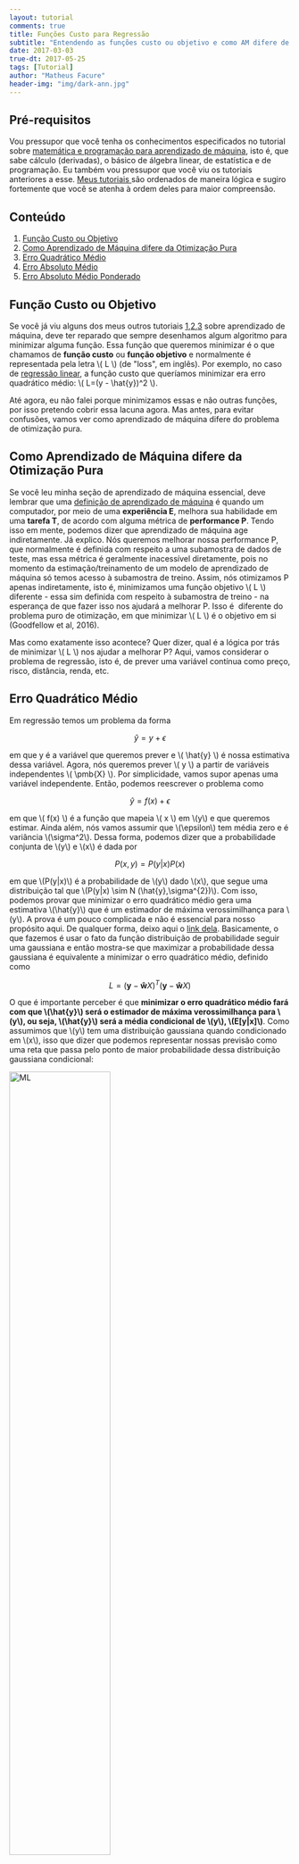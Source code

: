 ```yaml
---
layout: tutorial
comments: true
title: Funções Custo para Regressão
subtitle: "Entendendo as funções custo ou objetivo e como AM difere de otimização pura."
date: 2017-03-03
true-dt: 2017-05-25
tags: [Tutorial]
author: "Matheus Facure"
header-img: "img/dark-ann.jpg"
---
```


## Pré-requisitos

<p>Vou pressupor que você tenha os conhecimentos especificados no tutorial sobre <a href="https://matheusfacure.github.io/2017/01/15/pre-req-ml/">matemática e programação para aprendizado de máquina</a>, isto é, que sabe cálculo (derivadas), o básico de álgebra linear, de estatística e de programação. Eu também vou pressupor que você viu os tutoriais anteriores a esse. <a href="https://matheusfacure.github.io/tutorials/">Meus tutoriais </a> são ordenados de maneira lógica e sugiro fortemente que você se atenha à ordem deles para maior compreensão.</p>

## Conteúdo
1. [Função Custo ou Objetivo](#func-obj)
2. [Como Aprendizado de Máquina difere da Otimização Pura](#am-opt) 
3. [Erro Quadrático Médio](#EQM)
4. [Erro Absoluto Médio](#EAM)
5. [Erro Absoluto Médio Ponderado](#EAMP)

## Função Custo ou Objetivo <a name="func-obj"></a>

Se você já viu alguns dos meus outros tutoriais [1](https://matheusfacure.github.io/2017/02/15/MQO-formula-analitica/),[2](https://matheusfacure.github.io/2017/02/20/MQO-Gradiente-Descendente/),[3](https://matheusfacure.github.io/2017/02/25/regr-log/) sobre aprendizado de máquina, deve ter reparado que sempre desenhamos algum algoritmo para minimizar alguma função. Essa função que queremos minimizar é o que chamamos de **função custo** ou **função objetivo** e normalmente é representada pela letra \\( L \\) (de "loss", em inglês). Por exemplo, no caso de [regressão linear](https://matheusfacure.github.io/2017/02/15/MQO-formula-analitica/), a função custo que queríamos minimizar era erro quadrático médio: \\( L=(y - \hat{y})^2 \\).

Até agora, eu não falei porque minimizamos essas e não outras funções, por isso pretendo cobrir essa lacuna agora. Mas antes, para evitar confusões, vamos ver como aprendizado de máquina difere do problema de otimização pura.

## Como Aprendizado de Máquina difere da Otimização Pura <a name="am-opt"></a>

Se você leu minha seção de aprendizado de máquina essencial, deve lembrar que uma [definição de aprendizado de máquina](https://matheusfacure.github.io/AM-Essencial/#O-que-é-aprendizado-de-máquina) é quando um computador, por meio de uma **experiência E**, melhora sua habilidade em uma **tarefa T**, de acordo com alguma métrica de **performance P**. Tendo isso em mente, podemos dizer que aprendizado de máquina age indiretamente. Já explico. Nós queremos melhorar nossa performance P, que normalmente é definida com respeito a uma subamostra de dados de teste, mas essa métrica é geralmente inacessível diretamente, pois no momento da estimação/treinamento de um modelo de aprendizado de máquina só temos acesso à subamostra de treino. Assim, nós otimizamos P apenas indiretamente, isto é, minimizamos uma função objetivo \\( L \\) diferente - essa sim definida com respeito à subamostra de treino - na esperança de que fazer isso nos ajudará a melhorar P. Isso é  diferente do problema puro de otimização, em que minimizar \\( L \\) é o objetivo em si (Goodfellow et al, 2016).

Mas como exatamente isso acontece? Quer dizer, qual é a lógica por trás de minimizar \\( L \\) nos ajudar a melhorar P? Aqui,  vamos considerar o problema de regressão, isto é, de prever uma variável contínua como preço, risco, distância, renda, etc. 

## Erro Quadrático Médio <a name="EQM"></a>

Em regressão temos um problema da forma

$$\hat{y} = y + \epsilon$$

em que y é a variável que queremos prever e \\( \hat{y} \\) é nossa estimativa dessa variável. Agora, nós queremos prever \\( y \\) a partir de variáveis independentes \\( \pmb{X} \\). Por simplicidade, vamos supor apenas uma variável independente. Então, podemos reescrever o problema como 

$$\hat{y} = f(x) + \epsilon$$

em que \\( f(x) \\) é a função que mapeia \\( x \\) em \\(y\\) e que queremos estimar. Ainda além, nós vamos assumir que \\(\epsilon\\) tem média zero e é variância \\(\sigma^2\\). Dessa forma, podemos dizer que a probabilidade conjunta de \\(y\\) e \\(x\\) é dada por

$$P(x,y)=P(y|x)P(x) $$

em que \\(P(y\|x)\\) é a probabilidade de \\(y\\) dado \\(x\\), que segue uma distribuição tal que \\(P(y\|x) \sim N (\hat{y},\sigma^{2})\\). Com isso, podemos provar que minimizar o erro quadrático médio gera uma estimativa \\(\hat{y}\\) que é um estimador de máxima verossimilhança para \\(y\\). A prova é um pouco complicada e não é essencial para nosso propósito aqui. De qualquer forma, deixo aqui o [link dela](https://www.cs.cmu.edu/~epxing/Class/10701-08s/recitation/gaussian.pdf). Basicamente, o que fazemos é usar o fato da função distribuição de probabilidade seguir uma gaussiana e então mostra-se que maximizar a probabilidade dessa gaussiana é equivalente a minimizar o erro quadrático médio, definido como
 
$$L=(\pmb{y} - \pmb{\hat{w}}X)^T(\pmb{y} - \pmb{\hat{w}} X)$$

O que é importante perceber é que **minimizar o erro quadrático médio fará com que \\(\hat{y}\\) será o estimador de máxima verossimilhança para \\(y\\), ou seja, \\(\hat{y}\\) será a média condicional de \\(y\\), \\(E[y\|x]\\)**. Como assumimos  que \\(y\\) tem uma distribuição gaussiana quando condicionado em \\(x\\), isso que dizer que podemos representar nossas previsão como uma reta que passa pelo ponto de maior probabilidade dessa distribuição gaussiana condicional:

<img class="img-responsive center-block thumbnail" src="/img/tutorial/ml-regression.png" alt="ML" style="width:60%" >

Em termos práticos, vale apena destacar alguns problemas dessa objetivo. Se por um lado ele dá a estimativa de maior probabilidade, por outro ele é extremamente sensível a *outliers*. Por exemplo, considere o gráfico inferior esquerdo do quarteto de Anscombe (abaixo).

<img class="img-responsive center-block thumbnail" src="/img/tutorial/ascombe.png" alt="ascombe" style="width:60%" >

Podemos ver como a presença de um único *outlier* já desvia a inclinação da nossa reta estimada a ponto dela não representar bem os dados. Isso acontece pois com essa função objetivo nós estamos minimizando o **quadrado** dos erros, de forma que pontos muito longe da reta tem uma grande força de atração. Isso é uma propriedade da média em geral, e lembre-se de que nesse caso nossa estimativa está mirando a média condicional. Para evitar esse tipo de comportamento, podemos fazer com que nossa estimativa mire a mediana condicional, que é uma estatística robusta a presença de *outliers*.

Para mais detalhes sobre o principio de máxima verossimilhança e minimização do erro quadrático médio eu sugiro [esta postagem](http://suriyadeepan.github.io/2017-01-22-mle-linear-regression/).

## Erro Absoluto Médio <a name="EAM"></a>

Em vez de mirar nossa estimativa na média condicional, podemos mirá-la na mediana condicional. Para tanto, basta trocar a função objetivo de \\( \frac{1}{m} \sum \epsilon^2 \\) para  

$$L=\frac{1}{m}  \sum \|\epsilon\|$$

Isto é, trocamos a minimização do erro quadrático médio para a minimização do **erro absoluto médio**. Podemos colocar essas duas funções custo em um gráfico para entender melhor o comportamento delas

<img class="img-responsive center-block thumbnail" src="/img/tutorial/cost-median-mean.png" alt="EQM-EAM" style="width:70%">

No primeiro caso, podemos ver como o custo aumenta rapidamente quando nos distanciamos do zero. Por conta disso, o objetivo de minimizar o erro quadrático médio põe muito peso em pontos distantes da previsão, sendo assim sensível aos *outliers*. No caso de minimizar erro absoluto médio, podemos ver como o custo cresce bem mais lentamente conforme nos distanciamos do zero. Por conta disso, utilizar o erro absoluto médio gera uma estimação robusta aos *outliers*. Esse tipo de estimação leva o nome de **regressão quantílica**, em que, particularmente, miramos na mediana, ou seja, no segundo quartil. Mas nós não precisamos nos restringir à mediana e podemos mirar em qualquer quantil.

## Erro Absoluto Médio Ponderado  <a name="EAMP"></a>

Em primeiro lugar, eu gostaria de deixar claro que inventei esse nome de função custo pois não achei o oficial. Isso esclarecido, nós podemos alterar a função custo de erro absoluto médio para ponderar erros positivos e negativos de forma diferente. Seja \\( \tau \\) um número entre 0 e 1, temos então

$$
L=\begin{cases}
(1-\tau) |\epsilon| & se \quad \epsilon \leq 0\\
\tau |\epsilon| & se \quad \epsilon > 0\\
\end{cases}
$$

Graficamente, podemos representar essa função custo da seguinte forma:

<img class="img-responsive center-block thumbnail" src="/img/tutorial/quantile-cost.png" alt="quantile-objective" style="width:60%">

Dessa vez, o custo aumenta de forma diferente conforme nos distanciamos do zero. Por exemplo, se \\(\tau\\) for 0.95, erros maiores do que zero teriam um peso muito maior na otimização do custo, a inclinação da reta à direita de zero seria maior e o custo aumentaria rapidamente conforme nos distanciamos do zero para o lado positivo. Por outro lado, a inclinação da reta à esquerda seria pequena e erros menores do que zero teriam pouco impacto na otimização. Assim, minimizar essa função custo seria equivalente a mirar nossa estimativa na cauda superior da distribuição condicional de \\(y\\), mais precisamente, no 95º percentil. De maneira intuitiva, podemos dizer que o ponderar o erro positivo com um peso maior faz com que nossa estimativa seja empurrada para o lado positivo da distribuição, fazendo com que a maioria dos erros sejam negativos.

Por fim, podemos ver as diferentes estimativas obtidas tanto com a minimização do erro quadrático médio (em verde claro) quanto com regressão quantílica para diversos quantis. 

<img class="img-responsive center-block thumbnail" src="/img/tutorial/quantile-regression.png" alt="quantile-regr" style="width:80%">

Para mais detalhes sobre regressão quantílica, sugiro [esta postagem](https://mathematicaforprediction.wordpress.com/2013/12/23/quantile-regression-robustness/).


***

<ul class="pager">
  <li class="previous"><a href="https://matheusfacure.github.io/2017/03/01/regr-poli/">Anterior</a></li>
  <li class="next"><a href="https://matheusfacure.github.io/2017/03/05/ann-intro/">Próximo</a></li>
</ul>
